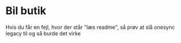 # Bil butik

Hvis du får en fejl, hvor der står "læs readme", så prøv at slå onesync legacy til og så burde det virke